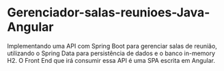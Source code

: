 # Gerenciador-salas-reunioes-Java-Angular
Implementando uma API com Spring Boot para gerenciar salas de reunião, utilizando o Spring Data para persistência de dados e o banco in-memory H2. O Front End que irá consumir essa API é uma SPA escrita em Angular.
